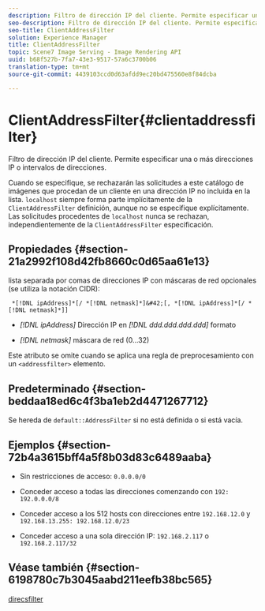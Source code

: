 ```yaml
---
description: Filtro de dirección IP del cliente. Permite especificar una o más direcciones IP o intervalos de direcciones.
seo-description: Filtro de dirección IP del cliente. Permite especificar una o más direcciones IP o intervalos de direcciones.
seo-title: ClientAddressFilter
solution: Experience Manager
title: ClientAddressFilter
topic: Scene7 Image Serving - Image Rendering API
uuid: b68f527b-7fa7-43e3-9517-57a6c3700b06
translation-type: tm+mt
source-git-commit: 4439103ccd0d63afdd9ec20bd475560e8f84dcba

---
```



# ClientAddressFilter{#clientaddressfilter}

Filtro de dirección IP del cliente. Permite especificar una o más direcciones IP o intervalos de direcciones.

Cuando se especifique, se rechazarán las solicitudes a este catálogo de imágenes que procedan de un cliente en una dirección IP no incluida en la lista. `localhost` siempre forma parte implícitamente de la `ClientAddressFilter` definición, aunque no se especifique explícitamente. Las solicitudes procedentes de `localhost` nunca se rechazan, independientemente de la `ClientAddressFilter` especificación.

## Propiedades {#section-21a2992f108d42fb8660c0d65aa61e13}

lista separada por comas de direcciones IP con máscaras de red opcionales (se utiliza la notación[](https://en.wikipedia.org/wiki/Classless_Inter-Domain_Routing#CIDR_notation) CIDR):

` *[!DNL ipAddress]*[/ *[!DNL netmask]*]&#42;[, *[!DNL ipAddress]*[/ *[!DNL netmask]*]]`

* *[!DNL ipAddress]* Dirección IP en *[!DNL ddd.ddd.ddd.ddd]* formato

* *[!DNL netmask]* máscara de red (0...32)

Este atributo se omite cuando se aplica una regla de preprocesamiento con un `<addressfilter>` elemento.

## Predeterminado {#section-beddaa18ed6c4f3ba1eb2d4471267712}

Se hereda de `default::AddressFilter` si no está definida o si está vacía.

## Ejemplos {#section-72b4a3615bff4a5f8b03d83c6489aaba}

* Sin restricciones de acceso: `0.0.0.0/0`
* Conceder acceso a todas las direcciones comenzando con `192: 192.0.0.0/8`
* Conceder acceso a los 512 hosts con direcciones entre `192.168.12.0` y `192.168.13.255: 192.168.12.0/23`

* Conceder acceso a una sola dirección IP: `192.168.2.117` o `192.168.2.117/32`

## Véase también {#section-6198780c7b3045aabd211eefb38bc565}

[direcsfilter](../../../../../ir-api/material-cat/image-rendering-api-ref/c-ir-material-catalog/c-ir-attributes-reference/r-ir-clientaddressfilter.md#reference-52a541cec0b0424faf263d1fb4946b5f)
